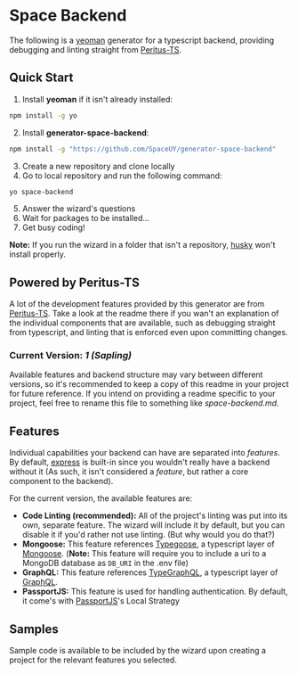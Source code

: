 # Space Backend
The following is a [yeoman](https://yeoman.io/) generator for a typescript backend, providing debugging and linting straight from [Peritus-TS](https://github.com/SpaceUY/peritus-ts-project-template).

## Quick Start
1. Install **yeoman** if it isn't already installed:  
```bash
npm install -g yo
```
2. Install **generator-space-backend**:
```bash
npm install -g "https://github.com/SpaceUY/generator-space-backend"
```
3. Create a new repository and clone locally
4. Go to local repository and run the following command:
```bash
yo space-backend
```
5. Answer the wizard's questions
6. Wait for packages to be installed...
7. Get busy coding!

**Note:** If you run the wizard in a folder that isn't a repository, [husky](https://github.com/SpaceUY/peritus-ts-project-template#husky) won't install properly.

## Powered by Peritus-TS
A lot of the development features provided by this generator are from [Peritus-TS](https://github.com/SpaceUY/peritus-ts-project-template). Take a look at the readme there if you wan't an explanation of the individual components that are available, such as debugging straight from typescript, and linting that is enforced even upon committing changes.

### Current Version: *1 (Sapling)*
Available features and backend structure may vary between different versions, so it's recommended to keep a copy of this readme in your project for future reference. If you intend on providing a readme specific to your project, feel free to rename this file to something like *space-backend.md*.

## Features
Individual capabilities your backend can have are separated into *features*. By default, [express](https://expressjs.com/) is built-in since you wouldn't really have a backend without it (As such, it isn't considered a *feature*, but rather a core component to the backend).  
  
For the current version, the available features are:

- **Code Linting (recommended):** All of the project's linting was put into its own, separate feature. The wizard will include it by default, but you can disable it if you'd rather not use linting. (But why would you do that?)
- **Mongoose:** This feature references [Typegoose](https://github.com/szokodiakos/typegoose), a typescript layer of [Mongoose](https://mongoosejs.com/). (**Note:** This feature will require you to include a uri to a MongoDB database as `DB_URI` in the .env file)
- **GraphQL:** This feature references [TypeGraphQL](https://19majkel94.github.io/type-graphql/), a typescript layer of [GraphQL](https://graphql.org/).
- **PassportJS:** This feature is used for handling authentication. By default, it come's with [PassportJS](http://www.passportjs.org/)'s Local Strategy
## Samples
Sample code is available to be included by the wizard upon creating a project for the relevant features you selected.
